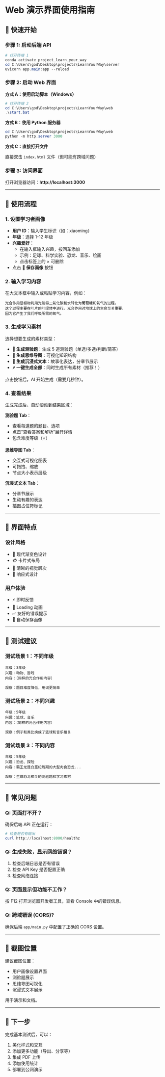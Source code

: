 # Web 演示界面使用指南

## 🚀 快速开始

### 步骤 1: 启动后端 API

```powershell
# 打开终端 1
conda activate project_learn_your_way
cd C:\Users\god\Desktop\projects\LearnYourWay\server
uvicorn app.main:app --reload
```

### 步骤 2: 启动 Web 界面

**方式 A：使用启动脚本（Windows）**

```powershell
# 打开终端 2
cd C:\Users\god\Desktop\projects\LearnYourWay\web
.\start.bat
```

**方式 B：使用 Python 服务器**

```powershell
cd C:\Users\god\Desktop\projects\LearnYourWay\web
python -m http.server 3000
```

**方式 C：直接打开文件**

直接双击 `index.html` 文件（但可能有跨域问题）

### 步骤 3: 访问界面

打开浏览器访问：**http://localhost:3000**

---

## 📖 使用流程

### 1. 设置学习者画像

- **用户 ID**：输入学生标识（如：xiaoming）
- **年级**：选择 1-12 年级
- **兴趣爱好**：
  - 在输入框输入兴趣，按回车添加
  - 示例：足球、科学实验、恐龙、音乐、绘画
  - 点击标签上的 × 可删除
- 点击 **💾 保存画像** 按钮

### 2. 输入学习内容

在大文本框中输入或粘贴学习内容，例如：

```
光合作用是植物利用光能将二氧化碳和水转化为葡萄糖和氧气的过程。
这个过程主要在叶片的叶绿体中进行。光合作用对地球上的生命至关重要，
因为它产生了我们呼吸所需的氧气。
```

### 3. 生成学习素材

选择想要生成的素材类型：

- **📝 生成测验题**：生成 5 道测验题（单选/多选/判断/简答）
- **🧠 生成思维导图**：可视化知识结构
- **📖 生成沉浸式文本**：故事化表达，分章节展示
- **⚡ 一键生成全部**：同时生成所有素材（推荐！）

点击按钮后，AI 开始生成（需要几秒钟）。

### 4. 查看结果

生成完成后，自动滚动到结果区域：

**测验题 Tab**：
- 查看每道题的题目、选项
- 点击"查看答案和解析"展开详情
- 包含难度等级（⭐）

**思维导图 Tab**：
- 交互式可视化图表
- 可拖拽、缩放
- 节点大小表示层级

**沉浸式文本 Tab**：
- 分章节展示
- 生动有趣的表达
- 插图占位符标记

---

## 🎨 界面特点

### 设计风格
- 🎨 现代渐变色设计
- 💳 卡片式布局
- 🎯 清晰的视觉层次
- 📱 响应式设计

### 用户体验
- ⚡ 即时反馈
- 🔄 Loading 动画
- ✅ 友好的错误提示
- 💾 自动保存画像

---

## 🧪 测试建议

### 测试场景 1：不同年级

```
年级：3年级
兴趣：动物、游戏
内容：（同样的光合作用内容）

观察：题目难度降低，用词更简单
```

### 测试场景 2：不同兴趣

```
年级：5年级
兴趣：篮球、音乐
内容：（同样的光合作用内容）

观察：例子和类比换成了篮球和音乐相关
```

### 测试场景 3：不同内容

```
年级：5年级
兴趣：恐龙、探险
内容：霸王龙是白垩纪晚期的大型肉食恐龙...

观察：生成恐龙相关的测验题和学习素材
```

---

## 🐛 常见问题

### Q: 页面打不开？

确保后端 API 正在运行：
```powershell
# 检查是否有输出
curl http://localhost:8000/healthz
```

### Q: 生成失败，显示网络错误？

1. 检查后端日志是否有错误
2. 检查 API Key 是否配置正确
3. 检查网络连接

### Q: 页面显示但功能不工作？

按 F12 打开浏览器开发者工具，查看 Console 中的错误信息。

### Q: 跨域错误 (CORS)?

确保后端 `app/main.py` 中配置了正确的 CORS 设置。

---

## 📸 截图位置

建议截图位置：
- 用户画像设置界面
- 测验题展示
- 思维导图可视化
- 沉浸式文本展示

用于演示和文档。

---

## 🚀 下一步

完成基本测试后，可以：

1. 美化样式和交互
2. 添加更多功能（导出、分享等）
3. 集成 PDF 上传
4. 添加使用统计
5. 部署到公网演示
